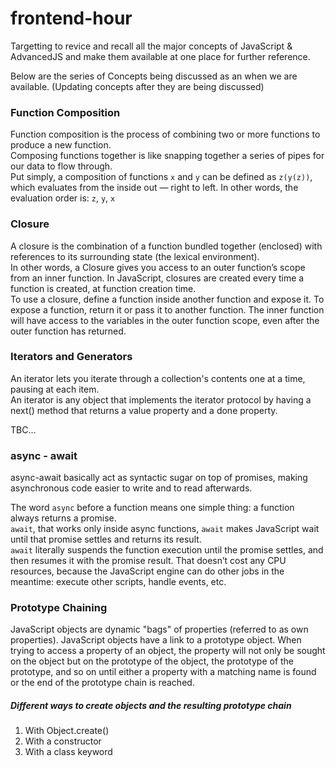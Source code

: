 # frontend-hour

Targetting to revice and recall all the major concepts of JavaScript & AdvancedJS and make them available at one place for further reference.

Below are the series of Concepts being discussed as an when we are available. (Updating concepts after they are being discussed)

### Function Composition

Function composition is the process of combining two or more functions to produce a new function.  
Composing functions together is like snapping together a series of pipes for our data to flow through.  
Put simply, a composition of functions `x` and `y` can be defined as `z(y(z))`, which evaluates from the inside out — right to left.
In other words, the evaluation order is: `z`, `y`, `x`

### Closure

A closure is the combination of a function bundled together (enclosed) with references to its surrounding state (the lexical environment).  
In other words, a Closure gives you access to an outer function’s scope from an inner function. In JavaScript, closures are created every time a function is created, at function creation time.  
To use a closure, define a function inside another function and expose it. To expose a function, return it or pass it to another function. The inner function will have access to the variables in the outer function scope, even after the outer function has returned.

### Iterators and Generators

An iterator lets you iterate through a collection's contents one at a time, pausing at each item.  
An iterator is any object that implements the iterator protocol by having a next() method that returns a value property and a done property.

TBC...

### async - await

async-await basically act as syntactic sugar on top of promises, making asynchronous code easier to write and to read afterwards.

The word `async` before a function means one simple thing: a function always returns a promise.  
`await`, that works only inside async functions, `await` makes JavaScript wait until that promise settles and returns its result.  
`await` literally suspends the function execution until the promise settles, and then resumes it with the promise result. That doesn’t cost any CPU resources, because the JavaScript engine can do other jobs in the meantime: execute other scripts, handle events, etc.

### Prototype Chaining

JavaScript objects are dynamic "bags" of properties (referred to as own properties). JavaScript objects have a link to a prototype object. When trying to access a property of an object, the property will not only be sought on the object but on the prototype of the object, the prototype of the prototype, and so on until either a property with a matching name is found or the end of the prototype chain is reached.

##### Different ways to create objects and the resulting prototype chain

1. With Object.create()
2. With a constructor
3. With a class keyword
